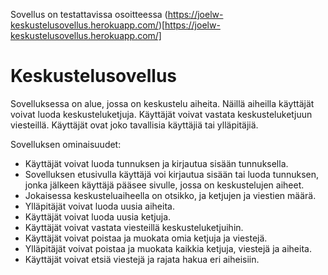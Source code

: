 Sovellus on testattavissa osoitteessa (https://joelw-keskustelusovellus.herokuapp.com/)[https://joelw-keskustelusovellus.herokuapp.com/]

# Keskustelusovellus
Sovelluksessa on alue, jossa on keskustelu aiheita. Näillä aiheilla käyttäjät voivat luoda keskusteluketjuja. Käyttäjät voivat vastata keskusteluketjuun viesteillä. Käyttäjät ovat joko tavallisia käyttäjiä tai ylläpitäjiä.

Sovelluksen ominaisuudet:
* Käyttäjät voivat luoda tunnuksen ja kirjautua sisään tunnuksella.
* Sovelluksen etusivulla käyttäjä voi kirjautua sisään tai luoda tunnuksen, jonka jälkeen käyttäjä pääsee sivulle, jossa on keskustelujen aiheet.
* Jokaisessa keskusteluaiheella on otsikko, ja ketjujen ja viestien määrä.
* Ylläpitäjät voivat luoda uusia aiheita.
* Käyttäjät voivat luoda uusia ketjuja.
* Käyttäjät voivat vastata viesteillä keskusteluketjuihin.
* Käyttäjät voivat poistaa ja muokata omia ketjuja ja viestejä.
* Ylläpitäjät voivat poistaa ja muokata kaikkia ketjuja, viestejä ja aiheita.
* Käyttäjät voivat etsiä viestejä ja rajata hakua eri aiheisiin.
